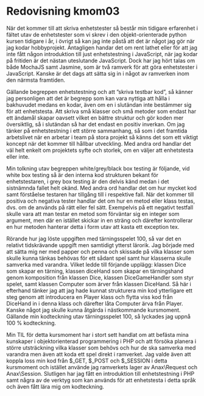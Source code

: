 ---
---

# Redovisning kmom03

När det kommer till att skriva enhetstester så består min tidigare erfarenhet i fältet utav de enhetstester som vi skrev i den objekt-orienterade python kursen tidigare i år, i övrigt så kan jag inte påstå att det är något jag gör när jag kodar hobbyprojekt. Antagligen handar det om rent lathet eller för att jag inte fått någon introduktion till just enhetstestning i JavaScript, när jag kodar på fritiden är det nästan uteslutande JavaScript. Dock har jag hört talas om både MochaJS samt Jasmine, som är två ramverk för att göra enhetstester i JavaScript. Kanske är det dags att sätta sig in i något av ramverken inom den närmsta framtiden.

Gällande begreppen enhetstestning och att ”skriva testbar kod”, så känner jag personligen att det är begrepp som kan vara nyttiga att hålla i bakhuvudet medans en kodar, även om en i slutändan inte bestämmer sig för att enhetstesta. Att skriva små klasser och små metoder som endast har ett ändamål skapar oavsett vilket en bättre struktur och gör koden mer översiktlig, så i slutändan så har det endast en positiv inverkan. Om jag tänker på enhetstestning i ett större sammanhang, så som i det framtida arbetslivet när en arbetar i team på stora projekt så känns det som ett viktigt koncept när det kommer till hållbar utveckling. Med andra ord handlar det väl helt enkelt om projektets syfte och storlek, om en väljer att enhetstesta eller inte.

Min tolkning utav begreppen white/grey/black box testing är följande, vid white box testing så är den interna kod strukturen bekant för enhetstestaren, i grey box testing är den delvis känd medan i det sistnämnda fallet helt okänd. Med andra ord handlar det om hur mycket kod samt förståelse testaren har tillgång till i respektive fall. När det kommer till positiva och negativa tester handlar det om hur en metod eller klass testas, dvs. om de används på rätt eller fel sätt. Exempelvis på ett negativt testfall skulle vara att man testar en metod som förväntar sig en integer som argument, men där en istället skickar in en sträng och därefter kontrollerar en hur metoden hanterar detta i form utav att kasta ett exception tex.

Rörande hur jag löste uppgiften med tärningsspelet 100, så var det en relativt tidskrävande uppgift men samtidigt ytterst lärorik. Jag började med att sätta mig ner med papper och penna och skissade på vilka klasser som skulle kunna tänkas behövas för ett sådant spel samt hur klasserna skulle samverka med varandra. Vilket ledde till förjande upplägg: klassen Dice som skapar en tärning, klassen diceHand som skapar en tärningshand genom komposition från klassen Dice, klassen DiceGameHandler som styr spelet, samt klassen Computer som ärver från klassen DiceHand. Så här i efterhand tänker jag att jag hade kunnat strukturera min kod ytterligare ett steg genom att introducera en Player klass och flytta viss kod från DiceHand in i denna klass och därefter låta Computer ärva från Player. Kanske något jag skulle kunna åtgärda i nästkommande kursmoment. Gällande min kodteckning utav tärningsspelet 100, så lyckades jag uppnå 100 % kodteckning.

Min TIL för detta kursmoment har i stort sett handlat om att befästa mina kunskaper i objektorienterad programmering i PHP och att försöka planera i större utsträckning vilka klasser som behövs och hur de ska samverka med varandra men även att koda ett spel direkt i ramverket. Jag valde även att koppla loss min kod från $_GET, $\_POST och \$\_SESSION i detta kursmoment och istället använde jag ramverkets lager av Anax\Request och Anax\Session. Slutligen har jag fått en introduktion till enhetstestning i PHP samt några av de verktyg som kan används för att enhetstesta i detta språk och även fått lära mig om kodteckning.

